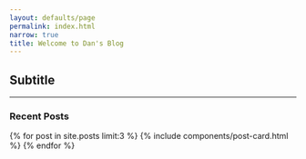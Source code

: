 ```yaml
---
layout: defaults/page
permalink: index.html
narrow: true
title: Welcome to Dan's Blog
---
```


## Subtitle


<hr />

### Recent Posts

{% for post in site.posts limit:3 %}
{% include components/post-card.html %}
{% endfor %}


